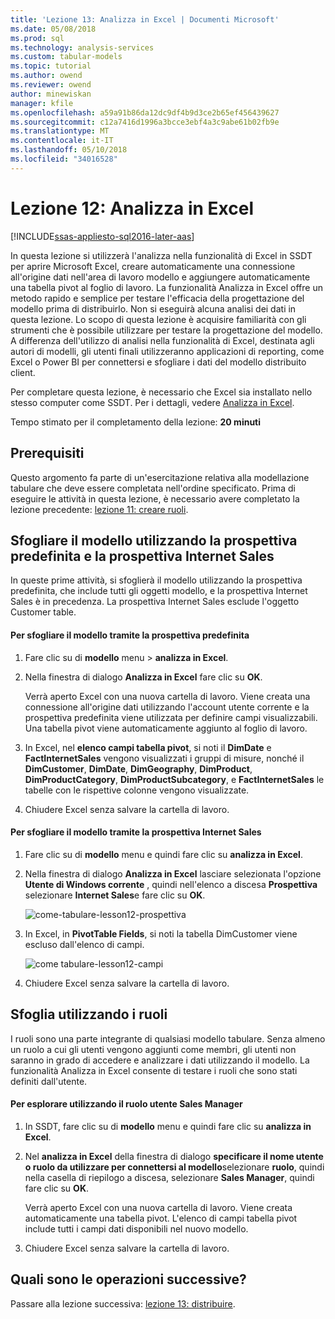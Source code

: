 ```yaml
---
title: 'Lezione 13: Analizza in Excel | Documenti Microsoft'
ms.date: 05/08/2018
ms.prod: sql
ms.technology: analysis-services
ms.custom: tabular-models
ms.topic: tutorial
ms.author: owend
ms.reviewer: owend
author: minewiskan
manager: kfile
ms.openlocfilehash: a59a91b86da12dc9df4b9d3ce2b65ef456439627
ms.sourcegitcommit: c12a7416d1996a3bcce3ebf4a3c9abe61b02fb9e
ms.translationtype: MT
ms.contentlocale: it-IT
ms.lasthandoff: 05/10/2018
ms.locfileid: "34016528"
---
```

# <a name="lesson-12-analyze-in-excel"></a>Lezione 12: Analizza in Excel
[!INCLUDE[ssas-appliesto-sql2016-later-aas](../includes/ssas-appliesto-sql2016-later-aas.md)]

In questa lezione si utilizzerà l'analizza nella funzionalità di Excel in SSDT per aprire Microsoft Excel, creare automaticamente una connessione all'origine dati nell'area di lavoro modello e aggiungere automaticamente una tabella pivot al foglio di lavoro. La funzionalità Analizza in Excel offre un metodo rapido e semplice per testare l'efficacia della progettazione del modello prima di distribuirlo. Non si eseguirà alcuna analisi dei dati in questa lezione. Lo scopo di questa lezione è acquisire familiarità con gli strumenti che è possibile utilizzare per testare la progettazione del modello. A differenza dell'utilizzo di analisi nella funzionalità di Excel, destinata agli autori di modelli, gli utenti finali utilizzeranno applicazioni di reporting, come Excel o Power BI per connettersi e sfogliare i dati del modello distribuito client.  
  
Per completare questa lezione, è necessario che Excel sia installato nello stesso computer come SSDT. Per i dettagli, vedere [Analizza in Excel](../analysis-services/tabular-models/analyze-in-excel-ssas-tabular.md).  
  
Tempo stimato per il completamento della lezione: **20 minuti**  
  
## <a name="prerequisites"></a>Prerequisiti  
Questo argomento fa parte di un'esercitazione relativa alla modellazione tabulare che deve essere completata nell'ordine specificato. Prima di eseguire le attività in questa lezione, è necessario avere completato la lezione precedente: [lezione 11: creare ruoli](../analysis-services/lesson-11-create-roles.md).  
  
## <a name="browse-using-the-default-and-internet-sales-perspectives"></a>Sfogliare il modello utilizzando la prospettiva predefinita e la prospettiva Internet Sales  
In queste prime attività, si sfoglierà il modello utilizzando la prospettiva predefinita, che include tutti gli oggetti modello, e la prospettiva Internet Sales è in precedenza. La prospettiva Internet Sales esclude l'oggetto Customer table.  
  
#### <a name="to-browse-by-using-the-default-perspective"></a>Per sfogliare il modello tramite la prospettiva predefinita  
  
1.  Fare clic su di **modello** menu > **analizza in Excel**.  
  
2.  Nella finestra di dialogo **Analizza in Excel** fare clic su **OK**.  
  
    Verrà aperto Excel con una nuova cartella di lavoro. Viene creata una connessione all'origine dati utilizzando l'account utente corrente e la prospettiva predefinita viene utilizzata per definire campi visualizzabili. Una tabella pivot viene automaticamente aggiunto al foglio di lavoro.  
  
3.  In Excel, nel **elenco campi tabella pivot**, si noti il **DimDate** e **FactInternetSales** vengono visualizzati i gruppi di misure, nonché il **DimCustomer**, **DimDate**, **DimGeography**, **DimProduct**, **DimProductCategory**,  **DimProductSubcategory**, e **FactInternetSales** le tabelle con le rispettive colonne vengono visualizzate.  
  
4.  Chiudere Excel senza salvare la cartella di lavoro.  
  
#### <a name="to-browse-by-using-the-internet-sales-perspective"></a>Per sfogliare il modello tramite la prospettiva Internet Sales  
  
1.  Fare clic su di **modello** menu e quindi fare clic su **analizza in Excel**.  
  
2.  Nella finestra di dialogo **Analizza in Excel** lasciare selezionata l'opzione **Utente di Windows corrente** , quindi nell'elenco a discesa **Prospettiva** selezionare **Internet Sales**e fare clic su **OK**. 
    
    ![come-tabulare-lesson12-prospettiva](../analysis-services/media/as-tabular-lesson12-perspective.png)
    
3.  In Excel, in **PivotTable Fields**, si noti la tabella DimCustomer viene escluso dall'elenco di campi.  
    
    ![come tabulare-lesson12-campi](../analysis-services/media/as-tabular-lesson12-fields.png)
    
4.  Chiudere Excel senza salvare la cartella di lavoro.  
  
## <a name="browse-by-using-roles"></a>Sfoglia utilizzando i ruoli  
I ruoli sono una parte integrante di qualsiasi modello tabulare. Senza almeno un ruolo a cui gli utenti vengono aggiunti come membri, gli utenti non saranno in grado di accedere e analizzare i dati utilizzando il modello. La funzionalità Analizza in Excel consente di testare i ruoli che sono stati definiti dall'utente.  
  
#### <a name="to-browse-by-using-the-sales-manager-user-role"></a>Per esplorare utilizzando il ruolo utente Sales Manager  
  
1.  In SSDT, fare clic su di **modello** menu e quindi fare clic su **analizza in Excel**.  
  
2.  Nel **analizza in Excel** della finestra di dialogo **specificare il nome utente o ruolo da utilizzare per connettersi al modello**selezionare **ruolo**, quindi nella casella di riepilogo a discesa, selezionare **Sales Manager**, quindi fare clic su **OK**.  
  
    Verrà aperto Excel con una nuova cartella di lavoro. Viene creata automaticamente una tabella pivot. L'elenco di campi tabella pivot include tutti i campi dati disponibili nel nuovo modello.  
      
3.  Chiudere Excel senza salvare la cartella di lavoro.  
  
## <a name="whats-next"></a>Quali sono le operazioni successive?
Passare alla lezione successiva: [lezione 13: distribuire](../analysis-services/lesson-13-deploy.md).

  
  
  
